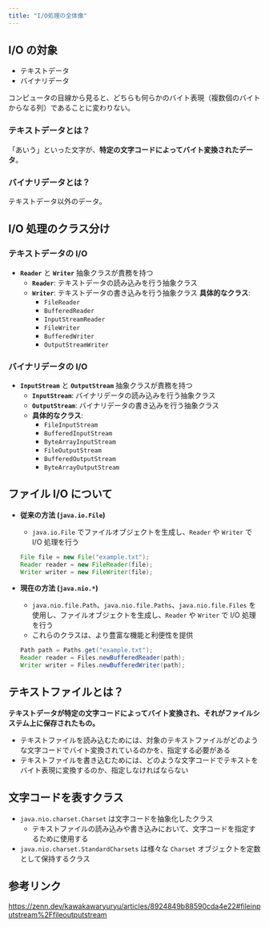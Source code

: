 ```yaml
---
title: "I/O処理の全体像"
---
```


## I/O の対象

- テキストデータ
- バイナリデータ

コンピュータの目線から見ると、どちらも何らかのバイト表現（複数個のバイトからなる列）であることに変わりない。

### テキストデータとは？

「あいう」といった文字が、**特定の文字コードによってバイト変換されたデータ**。

### バイナリデータとは？

テキストデータ以外のデータ。

## I/O 処理のクラス分け

### テキストデータの I/O

- **`Reader`** と **`Writer`** 抽象クラスが責務を持つ
  - **`Reader`**: テキストデータの読み込みを行う抽象クラス
  - **`Writer`**: テキストデータの書き込みを行う抽象クラス
    **具体的なクラス**:
    - `FileReader`
    - `BufferedReader`
    - `InputStreamReader`
    - `FileWriter`
    - `BufferedWriter`
    - `OutputStreamWriter`

### バイナリデータの I/O

- **`InputStream`** と **`OutputStream`** 抽象クラスが責務を持つ
  - **`InputStream`**: バイナリデータの読み込みを行う抽象クラス
  - **`OutputStream`**: バイナリデータの書き込みを行う抽象クラス
  - **具体的なクラス**:
    - `FileInputStream`
    - `BufferedInputStream`
    - `ByteArrayInputStream`
    - `FileOutputStream`
    - `BufferedOutputStream`
    - `ByteArrayOutputStream`

## ファイル I/O について

- **従来の方法 (`java.io.File`)**

  - `java.io.File` でファイルオブジェクトを生成し、`Reader` や `Writer` で I/O 処理を行う

  ```java
  File file = new File("example.txt");
  Reader reader = new FileReader(file);
  Writer writer = new FileWriter(file);

  ```

- **現在の方法 (`java.nio.*`)**

  - `java.nio.file.Path`、`java.nio.file.Paths`、`java.nio.file.Files` を使用し、ファイルオブジェクトを生成し、`Reader` や `Writer` で I/O 処理を行う
  - これらのクラスは、より豊富な機能と利便性を提供

  ```java
  Path path = Paths.get("example.txt");
  Reader reader = Files.newBufferedReader(path);
  Writer writer = Files.newBufferedWriter(path);

  ```

## テキストファイルとは？

**テキストデータが特定の文字コードによってバイト変換され、それがファイルシステム上に保存されたもの。**

- テキストファイルを読み込むためには、対象のテキストファイルがどのような文字コードでバイト変換されているのかを、指定する必要がある
- テキストファイルを書き込むためには、どのような文字コードでテキストをバイト表現に変換するのか、指定しなければならない

## 文字コードを表すクラス

- `java.nio.charset.Charset` は文字コードを抽象化したクラス
  - テキストファイルの読み込みや書き込みにおいて、文字コードを指定するために使用する
- `java.nio.charset.StandardCharsets` は様々な `Charset` オブジェクトを定数として保持するクラス

## 参考リンク

https://zenn.dev/kawakawaryuryu/articles/8924849b88590cda4e22#fileinputstream%2Ffileoutputstream
